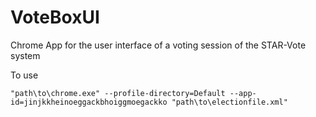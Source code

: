 # VoteBoxUI
Chrome App for the user interface of a voting session of the STAR-Vote system

To use

`"path\to\chrome.exe" --profile-directory=Default --app-id=jinjkkheinoeggackbhoiggmoegackko "path\to\electionfile.xml"`
